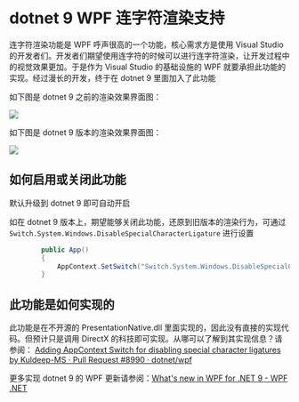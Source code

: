 # dotnet 9 WPF 连字符渲染支持

连字符渲染功能是 WPF 呼声很高的一个功能，核心需求方是使用 Visual Studio 的开发者们。开发者们期望使用连字符的时候可以进行连字符渲染，让开发过程中的视觉效果更加。于是作为 Visual Studio 的基础设施的 WPF 就要承担此功能的实现。经过漫长的开发，终于在 dotnet 9 里面加入了此功能

<!--more-->
<!-- 发布 -->
<!-- 博客 -->

如下图是 dotnet 9 之前的渲染效果界面图：

<!-- ![](image/dotnet 9 WPF 连字符渲染支持/dotnet 9 WPF 连字符渲染支持0.png) -->
![](http://cdn.lindexi.site/lindexi%2F202411131958534104.jpg)

如下图是 dotnet 9 版本的渲染效果界面图：

<!-- ![](image/dotnet 9 WPF 连字符渲染支持/dotnet 9 WPF 连字符渲染支持1.png) -->
![](http://cdn.lindexi.site/lindexi%2F202411131959199581.jpg)

## 如何启用或关闭此功能

默认升级到 dotnet 9 即可自动开启

如在 dotnet 9 版本上，期望能够关闭此功能，还原到旧版本的渲染行为，可通过 `Switch.System.Windows.DisableSpecialCharacterLigature` 进行设置

```csharp
        public App()
        {
            AppContext.SetSwitch("Switch.System.Windows.DisableSpecialCharacterLigature", true);
        }
```

## 此功能是如何实现的

此功能是在不开源的 PresentationNative.dll 里面实现的，因此没有直接的实现代码。但预计只是调用 DirectX 的科技即可实现。从哪可以了解到其实现信息？请参阅： [Adding AppContext Switch for disabling special character ligatures by Kuldeep-MS · Pull Request #8990 · dotnet/wpf](https://github.com/dotnet/wpf/pull/8990 )

更多实现 dotnet 9 的 WPF 更新请参阅：[What's new in WPF for .NET 9 - WPF .NET](https://learn.microsoft.com/zh-cn/dotnet/desktop/wpf/whats-new/net90?view=netdesktop-9.0 )
